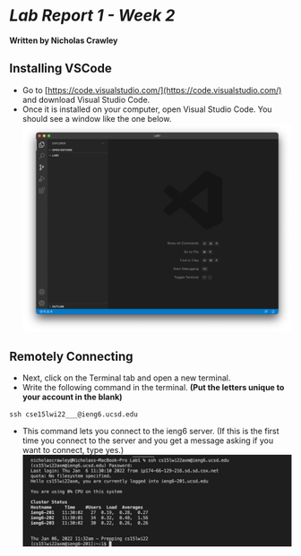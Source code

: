 # *Lab Report 1 - Week 2*
**Written by Nicholas Crawley**

## Installing VSCode
* Go to [https://code.visualstudio.com/](https://code.visualstudio.com/) and download Visual Studio Code.
* Once it is installed on your computer, open Visual Studio Code. You should see a window like the one below.
![Image](lab-1-step-1.png)

## Remotely Connecting
* Next, click on the Terminal tab and open a new terminal.
* Write the following command in the terminal. **(Put the letters unique to your account in the blank)**
```
ssh cse15lwi22___@ieng6.ucsd.edu
```
* This command lets you connect to the ieng6 server. (If this is the first time you connect to the server and you get a message asking if you want to connect, type yes.)
![Image](lab-1-step-2.png)